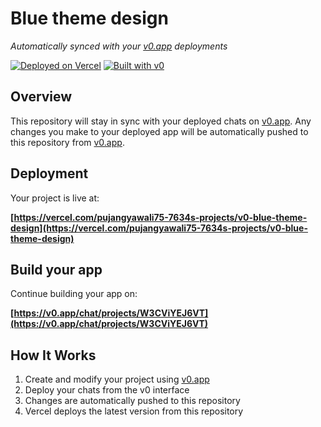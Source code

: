# Blue theme design

*Automatically synced with your [v0.app](https://v0.app) deployments*

[![Deployed on Vercel](https://img.shields.io/badge/Deployed%20on-Vercel-black?style=for-the-badge&logo=vercel)](https://vercel.com/pujangyawali75-7634s-projects/v0-blue-theme-design)
[![Built with v0](https://img.shields.io/badge/Built%20with-v0.app-black?style=for-the-badge)](https://v0.app/chat/projects/W3CViYEJ6VT)

## Overview

This repository will stay in sync with your deployed chats on [v0.app](https://v0.app).
Any changes you make to your deployed app will be automatically pushed to this repository from [v0.app](https://v0.app).

## Deployment

Your project is live at:

**[https://vercel.com/pujangyawali75-7634s-projects/v0-blue-theme-design](https://vercel.com/pujangyawali75-7634s-projects/v0-blue-theme-design)**

## Build your app

Continue building your app on:

**[https://v0.app/chat/projects/W3CViYEJ6VT](https://v0.app/chat/projects/W3CViYEJ6VT)**

## How It Works

1. Create and modify your project using [v0.app](https://v0.app)
2. Deploy your chats from the v0 interface
3. Changes are automatically pushed to this repository
4. Vercel deploys the latest version from this repository
